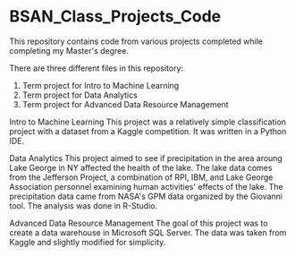 # BSAN_Class_Projects_Code
This repository contains code from various projects completed while completing my Master's degree.

There are three different files in this repository:

  1. Term project for Intro to Machine Learning
  2. Term project for Data Analytics
  3. Term project for Advanced Data Resource Management

Intro to Machine Learning
This project was a relatively simple classification project with a dataset from a Kaggle competition. It was written in a Python IDE.

Data Analytics
This project aimed to see if precipitation in the area aroung Lake George in NY affected the health of the lake. The lake data comes from the Jefferson Project, a combination of RPI, IBM, and Lake George Association
personnel examining human activities' effects of the lake. The precipitation data came from NASA's GPM data organized by the Giovanni tool. The analysis was done in R-Studio.

Advanced Data Resource Management
The goal of this project was to create a data warehouse in Microsoft SQL Server. The data was taken from Kaggle and slightly modified for simplicity.
